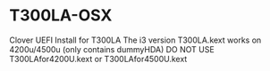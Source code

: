 # T300LA-OSX
Clover UEFI Install for T300LA
The i3 version T300LA.kext works on 4200u/4500u (only contains dummyHDA)
DO NOT USE T300LAfor4200U.kext or T300LAfor4500U.kext
